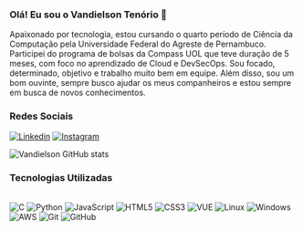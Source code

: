 ### Olá! Eu sou o Vandielson Tenório 👋

Apaixonado por tecnologia, estou cursando o quarto período de Ciência da Computação pela Universidade Federal do Agreste de Pernambuco. Participei do programa de bolsas da Compass UOL que teve duração de 5 meses, com foco no aprendizado de Cloud e DevSecOps. Sou focado, determinado, objetivo e trabalho muito bem em equipe. Além disso, sou um bom ouvinte, sempre busco ajudar os meus companheiros e estou sempre em busca de novos conhecimentos.

### Redes Sociais

[![Linkedin](https://img.shields.io/badge/LinkedIn-0077B5?style=for-the-badge&logo=linkedin&logoColor=white)](https://www.linkedin.com/in/vandielson-ten%C3%B3rio/)
[![Instagram](https://img.shields.io/badge/Instagram-E4405F?style=for-the-badge&logo=instagram&logoColor=white)](https://instagram.com/vantenorioo?igshid=ZDdkNTZiNTM=)

![Vandielson GitHub stats](https://github-readme-stats.vercel.app/api?username=Vandielson&show_icons=true&theme=dracula)

### Tecnologias Utilizadas

<div style="display: inline_block"><br>
    <img aline="center" alt="C" src="https://img.shields.io/badge/C-00599C?style=for-the-badge&logo=c&logoColor=white">
    <img aline="center" alt="Python" src="https://img.shields.io/badge/Python-14354C?style=for-the-badge&logo=python&logoColor=white">
    <img aline="center" alt="JavaScript" src="https://img.shields.io/badge/JavaScript-F7DF1E?style=for-the-badge&logo=javascript&logoColor=black">
    <img aline="center" alt="HTML5" src="https://img.shields.io/badge/HTML5-E34F26?style=for-the-badge&logo=html5&logoColor=white">
    <img aline="center" alt="CSS3" src="https://img.shields.io/badge/CSS3-1572B6?style=for-the-badge&logo=css3&logoColor=white">
    <img aline="center" alt="VUE" src="https://img.shields.io/badge/Vue.js-35495E?style=for-the-badge&logo=vue.js&logoColor=4FC08D">
    <img aline="center" alt="Linux" src="https://img.shields.io/badge/Linux-FCC624?style=for-the-badge&logo=linux&logoColor=black">
    <img aline="center" alt="Windows" src="https://img.shields.io/badge/Windows-0078D6?style=for-the-badge&logo=windows&logoColor=white">
    <img aline="center" alt="AWS" src="https://img.shields.io/badge/Amazon_AWS-232F3E?style=for-the-badge&logo=amazon-aws&logoColor=white">
    <img aline="center" alt="Git" src="https://camo.githubusercontent.com/ec0d32e85caf4723d5182a75338c89f85a2c3679aed0c46c9ee9fd1c8dc2a316/68747470733a2f2f696d672e736869656c64732e696f2f62616467652f6769742d2532334630353033332e7376673f7374796c653d666f722d7468652d6261646765266c6f676f3d676974266c6f676f436f6c6f723d7768697465">
    <img aline="center" alt="GitHub" src="https://img.shields.io/badge/GitHub-100000?style=for-the-badge&logo=github&logoColor=white">
</div><br>


